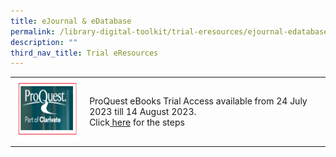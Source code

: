 ```yaml
---
title: eJournal & eDatabase
permalink: /library-digital-toolkit/trial-eresources/ejournal-edatabase/
description: ""
third_nav_title: Trial eResources
---
```

<table>
<tbody>
<tr>
<td><a href="https://eresources.nlb.gov.sg/main/Browse?startsWith=P"><img height="101" width="157" alt="" src="/images/Library%20Digital%20Toolkit/Pro-Quest.png"></a></td>
<td><span style="font-weight: 400;">ProQuest eBooks Trial Access available from 24 July 2023 till 14 August 2023.</span><span style="font-weight: 400;"><br></span><span style="font-weight: 400;"> Click</span><a href="https://anglochineseschooli.sharepoint.com/sites/ACSIeResources/SitePages/Trial-Free-eResource.aspx"> <span style="font-weight: 400;">here</span></a><span style="font-weight: 400;"> for the steps</span></td>
</tr>

</tbody>
</table>